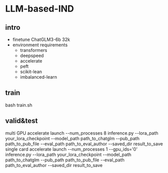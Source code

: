 # LLM-based-IND

## intro
- finetune ChatGLM3-6b 32k
- environment requirements
    - transformers
    - deepspeed 
    - accelerate
    - peft
    - scikit-lean
    - imbalanced-learn

## train
bash train.sh

## valid&test
multi GPU
accelerate launch --num_processes 8 inference.py --lora_path your_lora_checkpoint --model_path path_to_chatglm --pub_path path_to_pub_file --eval_path path_to_eval_author --saved_dir result_to_save
single card
accelerate launch --num_processes 1 --gpu_ids='0' inference.py --lora_path your_lora_checkpoint --model_path path_to_chatglm --pub_path path_to_pub_file --eval_path path_to_eval_author --saved_dir result_to_save
